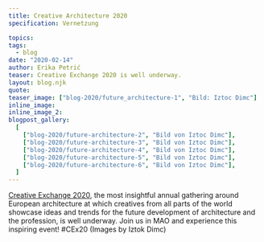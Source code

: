 ```yaml
---
title: Creative Architecture 2020
specification: Vernetzung

topics:
tags:
  - blog
date: "2020-02-14"
author: Erika Petrić
teaser: Creative Exchange 2020 is well underway.
layout: blog.njk
quote:
teaser_image: ["blog-2020/future_architecture-1", "Bild: Iztoc Dimc"]
inline_image:
inline_image_2:
blogpost_gallery:
  [
    ["blog-2020/future-architecture-2", "Bild von Iztoc Dimc"],
    ["blog-2020/future-architecture-3", "Bild von Iztoc Dimc"],
    ["blog-2020/future-architecture-4", "Bild von Iztoc Dimc"],
    ["blog-2020/future-architecture-5", "Bild von Iztoc Dimc"],
    ["blog-2020/future-architecture-6", "Bild von Iztoc Dimc"],
  ]
---
```


[Creative Exchange 2020](https://www.facebook.com/events/551003695741882/ "Creative Exchange 2020"), the most insightful annual gathering around European architecture at which creatives from all parts of the world showcase ideas and trends for the future development of architecture and the profession, is well underway. Join us in MAO and experience this inspiring event! #CEx20 (Images by Iztok Dimc)
